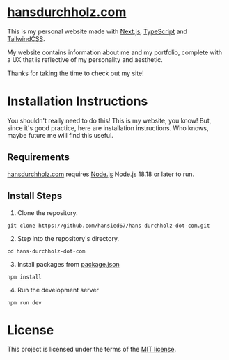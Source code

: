 # [hansdurchholz.com](https://hansdurchholz.com)

This is my personal website made with [Next.js](https://nextjs.org), [TypeScript](https://www.typescriptlang.org/) and [TailwindCSS](https://tailwindcss.com/docs/installation/framework-guides/nextjs).

My website contains information about me and my portfolio, complete with a UX that is reflective of my personality and aesthetic.

Thanks for taking the time to check out my site!

# Installation Instructions

You shouldn't really need to do this! This is my website, you know!
But, since it's good practice, here are installation instructions. Who knows, maybe future me will find this useful.

## Requirements
[hansdurchholz.com](https://hansdurchholz.com) requires [Node.js](https://nodejs.org/en) Node.js 18.18 or later to run.

## Install Steps
1. Clone the repository.
```
git clone https://github.com/hansied67/hans-durchholz-dot-com.git
```
2. Step into the repository's directory.
```
cd hans-durchholz-dot-com
```
3. Install packages from [package.json](https://github.com/hansied67/hans-durchholz-dot-com/blob/main/package.json)
```
npm install
```
4. Run the development server
```
npm run dev
```

# License
This project is licensed under the terms of the [MIT license](https://github.com/hansied67/hans-durchholz-dot-com/blob/main/LICENSE).